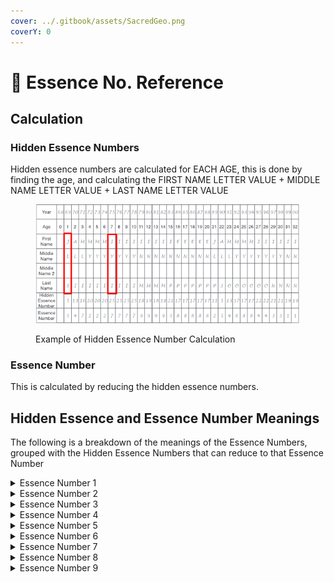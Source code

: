 ```yaml
---
cover: ../.gitbook/assets/SacredGeo.png
coverY: 0
---
```


# 📖 Essence No. Reference

## Calculation

### Hidden Essence Numbers

Hidden essence numbers are calculated for EACH AGE, this is done by finding the age, and calculating the FIRST NAME LETTER VALUE + MIDDLE NAME LETTER VALUE + LAST NAME LETTER VALUE

<figure><img src="../.gitbook/assets/image (104).png" alt=""><figcaption><p>Example of Hidden Essence Number Calculation</p></figcaption></figure>

### Essence Number

This is calculated by reducing the hidden essence numbers.

## Hidden Essence and Essence Number Meanings

The following is a breakdown of the meanings of the Essence Numbers, grouped with the Hidden Essence Numbers that can reduce to that Essence Number

<details>

<summary>Essence Number 1</summary>

## Essence Number 1&#x20;

This is a lucky time for new directions, new ideas, new contacts, new occupations, new enter-prises, and new environments. Your leadership skills are important, and a change where your job is concerned (perhaps a promotion or other advancement) is likely during this time. You may also be called upon to make an important decision based on an event that’s occurring in your life now. Perhaps you’re offered a sizeable promotion but accepting it would require you to move to another state, or you’re happy living in your home and a real estate agent knocks on your front door and tells you her client wants to pay you $1 million in cash for your home. Be sure to keep your bags packed, as this is a time for quick getaways or extended vacations.&#x20;

### Hidden Essence Number 10

This period brings improvement in all areas of your life. You’re going to feel bolder and more confident, which corresponds to your new wave of ambition during this period. You also have more decisions to make, and are able to overcome difficulties and carry out your plans to fruition. During this period, remain open to new friendships—they may be beneficial down the road. Also, you may be separated from your loved ones for a short period of time due to personal or professional obligations. During this Hidden Essence Number, you may be hearing about or dealing with children, either your own or those of relatives or close friends

### Hidden Essence Number 19

This period likely brings some type of advancement for you. Although you may experience a bit of trouble or discord, money is going to find its way to you in some way. And while you’re presented with multiple opportunities, it’s best if you consult a professional before making a decision on your own. Marriage is involved under this number, so you may get married, improve your relationship, or part ways at this time. Your temper may run high during this period, so think of the other person, remember the Golden Rule, and avoid act-ing selfishly. Your character is also tested during this period; if you take the high road, Essence Number 19 brings honor, advancement, happiness, and success.

### Hidden Essence Number 28

This Hidden Essence Number has many contradictions and involves the learning of important life lessons. This may be a period of legal difficulty, so be wary of trusting others you don’t know well and entering into new business partnerships. You’re espe-cially prone to financial losses during this period, so this isn’t the time to make investments. In your desire for change, be careful with whom you become involved. You may have to or choose to start your life over during this period with a new marriage, job, or home.

### Hidden Essence Number 37

This is a fortunate number that promotes friendship and love. Partnerships of all kinds—whether business or personal—are favorable now. In your personal life, romance abounds. During a Hidden Essence Number 37, business profits should be plentiful, pro-vided you use ordinary caution regarding the source of the profits. You also experience a sense of peaceful contentment; the outlook is good for a rosy future

</details>

<details>

<summary>Essence Number 2</summary>

## Essence Number 2

Cooperation and patience are essential to your success during this period—there’s no need to rush. Don’t hesitate to accept help from others when offered. It’s also important for you to maintain a positive outlook and a good disposition at this time. Pay attention to the details now—there are a lot of loose ends to be tied up and many little tasks to be accomplished

### Hidden Essence Number 11

This is an important Hidden Essence Number that can bring many lessons to be learned. Patience needs to be used in all of your relationships and business affairs. Don’t be surprised if there’s a sudden break-up, crisis, or emotional shock to deal with during this time. For example, you may hear of an illness of a relative, so be prepared to lend a helping hand. There’s a sense of suddenness in many of your dealings, which may lead you to unexpectedly enter or exit a relationship. Take the time to develop inner peace now—be still, listen to your heart, and know. Be careful of deceit, illusion, and delusion from others

### Hidden Essence Number 20

This is not a time for dreams or fanciful thoughts—this is a time for action. Keep your eye on the future as you progress through this period, and understand that you may face judgment, obstacles, and delays along your path. Relationships and companionship may also be on your mind now. Take the time to rest, and be especially aware of low energy or other symptoms that could signal a hidden illness. This is a period of change, with many ups and downs, making it a good time to study something of a mystical or religious nature. Keep your bags packed, because short pleasure trips are apt to be on your agenda.

### Hidden Essence Number 29

During this Hidden Essence Number, you are cautioned to avoid deception, deceit, and dishonesty from others. Be careful of the friends and romantic compan-ions you choose, because what appears on the surface may not be reality. Uncertainties and unexpected dangers come from dealing with romantic partners at this time, as there’s a chance the love isn’t genuine. You also may feel compelled to visit ailing friends or family members at this time, which likely leads to physical and emotional exhaustion. Try to dissipate your nervous energy during this period through exercise or a hobby

</details>

<details>

<summary>Essence Number 3</summary>

## Essence Number 3

This is a period filled with social activities, friends, and the problems of those friends. Inclined to expand your horizons now, you’re apt to take a trip to study history or cultures. You may have an increased desire to work—not because you have to, but rather because you desire the company of others. A little extra income to improve your surroundings won’t hurt, though. Be cautious of your finances during this time, and avoid reckless spending of money. During this period, you may be especially focused on the immediate rather than the future, which could lead to a hasty marriage. Be conscientious and fulfill all obligations during this period, as doing so could garner you a raise or put you in a position of authority. Not only do you give orders during an Essence Number 3, you also expect others to follow your orders, which may or may not happen

### Hidden Essence Number 12

This Hidden Essence Number is a peculiar number, in that it involves a woman a little bit older and a little bit smarter than you. Unfortunately, you struggle in your dealings with her. This isn’t a time to acknowledge past regrets and mistakes—move on and let old feelings go. To avoid feeling anxious, use your creative imagination and plan for your future. While you may take trips for pleasure, be careful when choosing your traveling com-panions to avoid gossip or scandal. Also, be cautious when choosing confidants and avoid false friends—look below the surface and listen to what’s not being said. While you may be inclined to make amends now, be sure the other party is willing to listen and accept your apology with the spirit in which it is given. You’re able to express your ideas in writing or speaking during this period, and doing so may lead to career advancement. Hearing about or dealing with children—either yours or those of someone close to you—may be involved during the Hidden Essence Year Number 12.

### Hidden Essence Number 21

This Hidden Essence Number is a mystical number that rep-resents the highest goal to which people aim. You have a happy-go-lucky attitude during this period, in spite of the emotional ups and downs and disappointments that appear here and there. During this time, you need to correct any mistakes you’ve made in your recent past. It’s time to stand on your own two feet and be courageous and determined in whatever you undertake. Also, be generous yet businesslike in all of your affairs. You’re apt to yield to your business partner or spouse, setting aside your own desires to keep the peace. During this time, focus on yourself and what you’re doing, rather than being concerned with what others are doing. This is also an excel-lent time to follow artistic or creative pursuits, whether it’s studying plants for making perfume or preparing and presenting food

### Hidden Essence Number 30

This Hidden Essence Number brings opportunities for advance-ment in your career and romantic life. During this period, you’re going to have many irons in the fire on a mental level, allowing you to pursue many business opportunities simultaneously. Also, if you’ve been advised to have surgery, this is the perfect time to do so. If a health issue arises, it’s likely not a serious problem and usually involves the mouth, throat, or tongue. You feel superior to others around you during this time and are apt to put any desires for monetary gain aside for the time being

</details>

<details>

<summary>Essence Number 4</summary>

## Essence Number 4

This is a time to be conscientious and get your life and affairs in proper order. During this period, unknown facts come to light regarding a situation that has been puzzling you. Even though your life may seem to be moving at a snail’s pace, be responsible and keep your nose to the grindstone to see positive results near the end of this period. Even if you feel restricted or limited, there’s work to be done, so do it! Also, be aware that relatives or in-laws may make demands on your time and pocketbook during this period. Now is a good time to schedule a checkup and maintain good health habits. Even if you feel melancholy or lonely during this time, try not to be too sensi-tive or get your feelings hurt.

### Hidden Essence Number 13

This Hidden Essence Number brings complications that can be solved by responsibility and hard work. It’s a period of change, both big and small. On the job front, you could be transferred to a higher position with more responsibility. At home, you could have an extended visitor or even move. You’re also faced with many demands from relatives, including lots of tasks for you to complete for them, during this period. Law prevails now, making it probable that you’re going to receive a settlement of some kind or that you need to go to court. Don’t despair if the settlement isn’t as much as you wanted or expected—everything will work out for the best in the long run. You may also feel as if you’re being held down by someone or something beyond your control at this time—have patience.

### Hidden Essence Number 22

This Hidden Essence warns of illusions and delusions. Be cautious of false friends and bad advice. In your desire to help others, you may find yourself dissatisfied or upset. Take great care in making decisions during this period, because you’ll likely regret your poor choices later. If you’re required to work in a way that you feel is beneath you, try to avoid resentment. You may also experience some form of disappointment where money is concerned during this time. Practice moderation and financial responsibility—for example, by paying your bills on time. You’re apt to hear of the usual run-of-the-mill illness of a child around you, which is nothing to be worried about. This is also the time to improve yourself and not be concerned with the activities and actions of others.

### Hidden Essence Number 31

During this period, you may be inclined to spend time alone and isolate yourself more than usual. Also, finances are important now—you could receive money through the sale of land, real estate, or other material property. You may even collect from some sort of settlement, such as an inheritance, insurance claim, or legal matter. Even though you’re self-contained and self-content now, make sure to avoid being selfish

</details>

<details>

<summary>Essence Number 5</summary>

## Essence Number 5

This is a busy period, with lots of activity; you may feel as if you’re being pushed in one direction and pulled from another. There may be a tendency to leave things unfinished and procrastinate during this time, as you often drop or defer uninteresting responsibilities for something more enjoyable and exciting. You also have a strong desire to be constantly moving and are inclined to take short trips during this period. Follow the laws of the land at this time. Heed the speed limits and pay particular attention when preparing your taxes; otherwise, you’re likely to get caught!

### Hidden Essence Number 14

This Hidden Essence Number is the number of transition and continual excitement. When you have nervous energy, slow down and don’t run around in circles, accomplishing nothing. Also, avoid quarrels that could lead to legal troubles and separations. Now is an excellent time to use your progressive ideas to create new projects and pursue new interests. When you’re honest, investments and sound entrepreneurial ventures can be especially fruitful during this time. Use sound judgment when choosing companions and friends, because you may be especially trusting and even gullible now.

### Hidden Essence Number 23

You’re filled with cleverness and quickness of thought during this period; you should find that learning comes easily now. Things happen suddenly during this time, so be ready for love at first sight, a marriage, or other quick impulses and actions. Be on the lookout, as some unexpected happenings may be quite unusual. Also, you receive help from people in high positions during this period. While there’s much talk about changes you’d like to make, it’s more talk than action right now. You’re tuned in to the Universe at this time, and many things seem interesting to you. Be sure to keep your bags packed during Hidden Essence Number 23, as you may take long journeys.

### Hidden Essence Number 32

During this period, you find yourself working with groups to bet-ter mankind. Listen carefully to your inner voice and make your own plans. Be careful to keep your plans to yourself so the naysayers can’t discourage you. You’re going to meet fascinating people who bring you many advantageous social connections during this period. Able to move easily from one occupation to another, you may even conduct business in a foreign land. At this time, avoid becoming involved in scandalous love affairs or a love triangle

</details>

<details>

<summary>Essence Number 6</summary>

## Essence Number 6

This time focuses on family, loved ones, and small animals. After years of hard work, your inter-est turns to love, home, family, and the appearance of your home surroundings. This is not a time for arguments or disagreements of any kind—rather, it’s a time for peace and quiet, being surrounded by beautiful things, and being considerate of others. Your business and financial mat-ters improve during this period and some form of financial gain will come from a member of the opposite sex. During this period, you may be saddled with unexpected expenses for medical, dental, or even veterinary care for your family, whether human or pet. Also, beware of an overly dominant, inconsiderate, and possessive person who’s sure to bring you unhappiness at this time. Popularity, recognition, standing in your community, and a pleasant social life is your reward for service to others now.

### Hidden Essence Number 15

This is a time of finance; money often comes easily right now, but you have unexpected expenses that require you to spend what comes in. Although you have many admirers, you may experience some difficulties when dealing with the opposite sex. During this period, you also may find that you or your partner is overly interested in family and not pay-ing attention to the spouse. If you’ve helped someone in the past, this is the time to collect favors in return. Climb the career ladder of success now by giving 100 percent of yourself and accepting more than your share of responsibility.

### Hidden Essence Number 24

This is a number that signals good fortune. Because you’re spend-ing so much time helping your family, you may find less time and freedom for yourself. There’s also a chance of inheritance during this time; it may come from a grateful relative whom you have helped in the past or through the appreciation or kindness of others. Not one to be a social climber, you likely profit from your associations with influential members of the opposite sex. Be especially careful and alert so you can avoid accidents during this period.

### Hidden Essence Number 33

This Hidden Essence Number is a beautiful period filled with love, kindness, friendship, understanding, and peaceful relationships. You likely welcome many visitors to your home during this period and may experience household upheaval, such as a change of residence or someone leaving your home. Being dignified and trustworthy now will reap you rewards in the future

</details>

<details>

<summary>Essence Number 7</summary>

## Essence Number 7

This is the time to delve into the mysteries of life, psychic experiences, or metaphysical studies. During this period, you experience many serendipitous experiences that cause you to reevalu-ate your beliefs about life. Open your intellectual interests to new experiences that employ a finer use of your talents. Literary or educational pursuits can bring much success and advancement in your career. During this time, you should also give very careful consideration to the chance for long-term happiness with your prospective mate before walking down the aisle. If you’re married or in a relationship, a period of trouble and struggle may arise at this time. This is a good time to take control of your thoughts and emotions to ensure more happiness in your life

### Hidden Essence Number 16

This is a period of change for you, so be ready for your plans to change on a whim. If you feel as if your life is falling to pieces during this period, rest assured that it’s actually falling into place. This is a time of karmic tests and mental reevaluations. You may find that scientific work, technology, research, law, or other fields of study are of particular interest to you now. If you experience disappointments in love or marriage, rest assured that any trouble experienced under a Hidden Essence Number 16 never lasts long—this, too, shall pass. This is also a time to tend to your health and pay special attention to avoid careless accidents or slip-and-falls. If you happen to be around people who have had too much to drink during this time, offer to be the designated driver. Expect to hear unusual news during this period, as you are a confidante to many at this time

### Hidden Essence Number 25

During this Hidden Essence Number, you’re able to read the minds of those around you and are especially in tune to psychic experiences. You also find this is a period of strange occurrences. Powers of keen observation and imitation are yours now; you acquire inner knowledge that can help you solve any difficulties that you may encounter. Also, be ready to take a trip over or near the water at this time—at the very least, you could learn to swim.

### Hidden Essence Number 34

This period is surrounded with mystery, as is everyone you wel-come into your existence at this time. Staying in the background and shunning publicity is advisable now. Following the rules and acting in a conventional manner can bring you more success during this time. It may seem as if something interrupts your plans or that there’s an obstacle to everything you undertake now. You also may need to deal with the illness of your parents or some member of your family, or may be separated from them for a period of time. Take extra care during this period to prevent accidents. You may be involved in discussions or disagreements about religion now. Also, this period is excellent for musical pursuits—especially singing—or other educational studies.

</details>

<details>

<summary>Essence Number 8</summary>

## Essence Number 8

This number is one of power and authority. Expect to find yourself in leadership positions or financial affairs that use your executive skills to organize activities or be in control of situations. This number also is involved with buying, selling, exchanging, or renting of property. Money can be earned during this period, but be advised that expenses usually are similar to your income, so be sure to balance the budget before writing checks. Monetary gain could also come through some form of sports. During this time, better results are gained when working in groups rather than by yourself.

### Hidden Essence Number 17

During this period, you are going to rise above petty differences in life and be poised, powerful, and prosperous. This is a time to pay great attention to detail and use your powers of intuition. Now is also a time to be wise in all of your decision-making. Expect money to come to you via checks, either from a pay increase, insurance, stocks, or bonds that pay good interest. This is a time for secret investigations or being a super sleuth to gather the infor-mation you need. Take care to avoid being judgmental of others right now. Also, be ready to take important journeys either near or on water.

### Hidden Essence Number 26

During this Hidden Essence Number, you have many small duties to attend to but can make gains in business through networking and association with others. You have executive ability and can manage multiple projects during this period. Able to speak with power and conviction, you can reach others with your words and messages now. Birds of a feather flock together, so take care when choosing your companions. Also, be cautious about any get-rich-quick schemes—if something sounds too good to be true, it probably is. It’s probable that you’re going to be paying out financially for others right now, leaving less for you to be self-indulgent. This is a time to keep your emotions on an even keel.

### Hidden Essence Number 35

During this time, you’re going to ride the wave of all the good in your life. Success comes easily to you now and may even bring a monetary inheritance your way. This is a period of social opportunities, activities, and help from friends. On the business side, you’re presented with money-making opportunities, new work, ideas, interests, and investments now. Also, expect to travel for both business and pleasure during this period

</details>

<details>

<summary>Essence Number 9</summary>

## Essence Number 9

This number provides many blessings in disguise, as long as you possess a tolerant, compassion-ate frame of mind during this period. These years are a time of deep feelings and drama, where you must avoid being possessive. But on the flip side of the coin, you may enjoy love affairs or romance of some sort. You may experience a loss during this time, but rest assured that it will make way for something bigger and better in your life. Remember that everything happens for a reason. Big business, government dealings, and the acquisition of money can be yours during this time. To avoid being involved in legal matters, strict honesty is essential in all transactions. Quarrels, arguments, or legal matters can be long and drawn out, so it’s best to avoid them altogether

### Hidden Essence Number 18

This Hidden Essence Number is interesting, because you’re deal-ing with big corporations, lawyers who may straighten out a will or inheritance, doctors, or dentists for yourself or a family member. Money acquisition to the point of greediness shouldn’t be your sole purpose in life during this period. Although others may be bickering or arguing around you, avoid getting involved in petty disagreements or bitterness. Be careful of your emotions and friendships now—there’s someone who isn’t worthy of your friendship, time, or good-natured personality. Be on guard and pay attention to your intuition to detect the motives of others. During this period, be sure to watch traffic lights and follow all rules of the road, or you’re sure to get a ticket. Also, be careful of accidents caused by the carelessness of others.

### Hidden Essence Number 27

During this period, use your strength and reasoning to plan for yourself rather than listening to the opinion of others. This is the time to work with the public, give speeches, and create literary triumphs. Art, music, beauty, peace, and justice are part of your world now, so avoid intolerance and bigotry in all forms. If you’re unable to do or accomplish all you want to do right now, avoid feeling disappointed. It’s also best to sidestep extra work at this time to protect your good health. If you experience disappointments in love affairs, pick yourself up, dust yourself off, and realize that there are more fish in the sea. Short and long journeys are especially beneficial during this time.

### Hidden Essence Number 36

During this Hidden Essence Number, you have the power to overcome ordinary obstacles and experience eventual success. You may be especially generous and sympathetic now, with a strong desire to help those less fortunate. Use all of your talents in a constructive manner at this time, and you’ll receive many benefits in return

</details>
